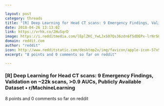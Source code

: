 ```yaml
---

layout: post
category: threads
title: "[R] Deep Learning for Head CT scans: 9 Emergency Findings, Validation on ~22k scans, &gt;0.9 AUCs, Publicly Available Dataset"
date: 2018-04-26 13:13:02
link: https://vrhk.co/2HuSqrD
image: https://i.redditmedia.com/lEplZKC_YwLJxS07Qs36zdn6fSdDEPx-lrNrS8cCcF8.jpg?w=320&s=7aec675dcc65f225ec6f3d3582835be2
domain: reddit.com
author: "reddit"
icon: http://www.redditstatic.com/desktop2x/img/favicon/apple-icon-57x57.png
excerpt: "8 points and 0 comments so far on reddit"

---
```


### [R] Deep Learning for Head CT scans: 9 Emergency Findings, Validation on ~22k scans, &gt;0.9 AUCs, Publicly Available Dataset • r/MachineLearning

8 points and 0 comments so far on reddit